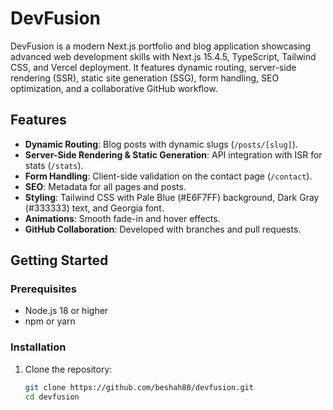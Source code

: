 # DevFusion

DevFusion is a modern Next.js portfolio and blog application showcasing advanced web development skills with Next.js 15.4.5, TypeScript, Tailwind CSS, and Vercel deployment. It features dynamic routing, server-side rendering (SSR), static site generation (SSG), form handling, SEO optimization, and a collaborative GitHub workflow.

## Features

- **Dynamic Routing**: Blog posts with dynamic slugs (`/posts/[slug]`).
- **Server-Side Rendering & Static Generation**: API integration with ISR for stats (`/stats`).
- **Form Handling**: Client-side validation on the contact page (`/contact`).
- **SEO**: Metadata for all pages and posts.
- **Styling**: Tailwind CSS with Pale Blue (#E6F7FF) background, Dark Gray (#333333) text, and Georgia font.
- **Animations**: Smooth fade-in and hover effects.
- **GitHub Collaboration**: Developed with branches and pull requests.

## Getting Started

### Prerequisites
- Node.js 18 or higher
- npm or yarn

### Installation
1. Clone the repository:
   ```bash
   git clone https://github.com/beshah80/devfusion.git
   cd devfusion